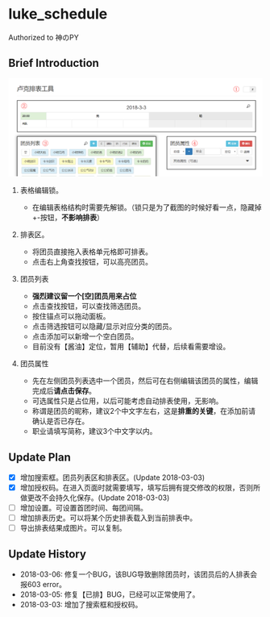 # luke_schedule
Authorized to 神のPY

## Brief Introduction

![](img/preview.png)

1. 表格编辑锁。

    - 在编辑表格结构时需要先解锁。（锁只是为了截图的时候好看一点，隐藏掉+-按钮，**不影响排表**）

2. 排表区。

    - 将团员直接拖入表格单元格即可排表。
    - 点击右上角查找按钮，可以高亮团员。

3. 团员列表

    - **强烈建议留一个\[空\]团员用来占位**
    - 点击查找按钮，可以查找筛选团员。
    - 按住锚点可以拖动面板。
    - 点击筛选按钮可以隐藏/显示对应分类的团员。
    - 点击添加可以新增一个空白团员。
    - 目前没有【酱油】定位，暂用【辅助】代替，后续看需要增设。

4. 团员属性

    - 先在左侧团员列表选中一个团员，然后可在右侧编辑该团员的属性，编辑完成后**请点击保存**。
    - 可选属性只是占位用，以后可能考虑自动排表使用，无影响。
    - 称谓是团员的昵称，建议2个中文字左右，这是**排重的关键**，在添加前请确认是否已存在。
    - 职业请填写简称，建议3个中文字以内。

## Update Plan

- [x] 增加搜索框。团员列表区和排表区。(Update 2018-03-03)
- [x] 增加授权码。在进入页面时就需要填写，填写后拥有提交修改的权限，否则所做更改不会持久化保存。(Update 2018-03-03)
- [ ] 增加设置。可设置首团时间、每团间隔。
- [ ] 增加排表历史。可以将某个历史排表载入到当前排表中。
- [ ] 导出排表结果成图片。可以复制。

## Update History

- 2018-03-06: 修复一个BUG，该BUG导致删除团员时，该团员后的人排表会报603 error。
- 2018-03-05: 修复【已排】BUG，已经可以正常使用了。
- 2018-03-03: 增加了搜索框和授权码。
